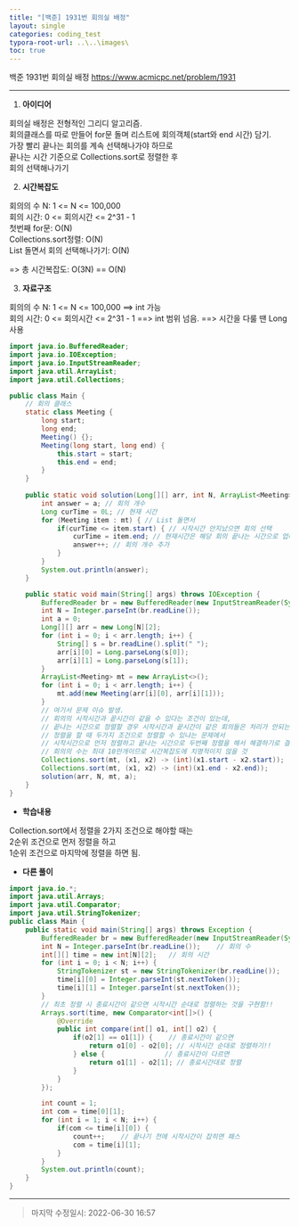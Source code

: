 ```yaml
---
title: "[백준] 1931번 회의실 배정"
layout: single
categories: coding_test
typora-root-url: ..\..\images\
toc: true
---
```


백준 1931번 회의실 배정
https://www.acmicpc.net/problem/1931

------



1. **아이디어**

회의실 배정은 전형적인 그리디 알고리즘.<br>회의클래스를 따로 만들어 for문 돌며 리스트에 회의객체(start와 end 시간) 담기.<br>가장 빨리 끝나는 회의를 계속 선택해나가야 하므로<br>끝나는 시간 기준으로 Collections.sort로 정렬한 후<br>회의 선택해나가기<br>

2. **시간복잡도**

회의의 수 N: 1 <= N <= 100,000<br>회의 시간: 0 <= 회의시간 <= 2^31 - 1<br>첫번째 for문: O(N)<br>Collections.sort정렬: O(N)<br>List 돌면서 회의 선택해나가기: O(N)

=> 총 시간복잡도: O(3N) == O(N)

3. **자료구조**

회의의 수 N: 1 <= N <= 100,000  ==>  int 가능<br>회의 시간: 0 <= 회의시간 <= 2^31 - 1 ==> int 범위 넘음. ==> 시간을 다룰 땐 Long 사용<br>

```java
import java.io.BufferedReader;
import java.io.IOException;
import java.io.InputStreamReader;
import java.util.ArrayList;
import java.util.Collections;

public class Main {
    // 회의 클래스
    static class Meeting {
        long start;
        long end;
        Meeting() {};
        Meeting(long start, long end) {
            this.start = start;
            this.end = end;
        }
    }
    
    public static void solution(Long[][] arr, int N, ArrayList<Meeting> mt, int a) {
        int answer = a; // 회의 개수
        Long curTime = 0L; // 현재 시간
        for (Meeting item : mt) { // List 돌면서
            if(curTime <= item.start) { // 시작시간 안지났으면 회의 선택
                curTime = item.end; // 현재시간은 해당 회의 끝나는 시간으로 업데이트
                answer++; // 회의 개수 추가
            }
        }
        System.out.println(answer);
    }

    public static void main(String[] args) throws IOException {
        BufferedReader br = new BufferedReader(new InputStreamReader(System.in));
        int N = Integer.parseInt(br.readLine());
        int a = 0;
        Long[][] arr = new Long[N][2];
        for (int i = 0; i < arr.length; i++) {
            String[] s = br.readLine().split(" ");
            arr[i][0] = Long.parseLong(s[0]);
            arr[i][1] = Long.parseLong(s[1]);
        }
        ArrayList<Meeting> mt = new ArrayList<>();
        for (int i = 0; i < arr.length; i++) {
            mt.add(new Meeting(arr[i][0], arr[i][1]));
        }
        // 여기서 문제 이슈 발생.
        // 회의의 시작시간과 끝시간이 같을 수 있다는 조건이 있는데,
        // 끝나는 시간으로 정렬할 경우 시작시간과 끝시간이 같은 회의들은 처리가 안되는 경우 발생
        // 정렬을 할 때 두가지 조건으로 정렬할 수 있냐는 문제에서
        // 시작시간으로 먼저 정렬하고 끝나는 시간으로 두번째 정렬을 해서 해결하기로 결정함
        // 회의의 수는 최대 10만개이므로 시간복잡도에 치명적이지 않을 것
        Collections.sort(mt, (x1, x2) -> (int)(x1.start - x2.start));
        Collections.sort(mt, (x1, x2) -> (int)(x1.end - x2.end));
        solution(arr, N, mt, a);
    }
}
```

- **학습내용**

Collection.sort에서 정렬을 2가지 조건으로 해야할 때는<br>2순위 조건으로 먼저 정렬을 하고<br>1순위 조건으로 마지막에 정렬을 하면 됨.



- **다른 풀이**

```java
import java.io.*;
import java.util.Arrays;
import java.util.Comparator;
import java.util.StringTokenizer;
public class Main {
    public static void main(String[] args) throws Exception {
        BufferedReader br = new BufferedReader(new InputStreamReader(System.in));
        int N = Integer.parseInt(br.readLine());	// 회의 수
        int[][] time = new int[N][2];	// 회의 시간
        for (int i = 0; i < N; i++) {
            StringTokenizer st = new StringTokenizer(br.readLine());
            time[i][0] = Integer.parseInt(st.nextToken());
            time[i][1] = Integer.parseInt(st.nextToken());
        }
        // 최초 정렬 시 종료시간이 같으면 시작시간 순대로 정렬하는 것을 구현함!!
        Arrays.sort(time, new Comparator<int[]>() {
            @Override
            public int compare(int[] o1, int[] o2) {
                if(o2[1] == o1[1]) {	// 종료시간이 같으면
                    return o1[0] - o2[0]; // 시작시간 순대로 정렬하기!!
                } else {               // 종료시간이 다르면
                    return o1[1] - o2[1]; // 종료시간대로 정렬
                }
            }
        });

        int count = 1;
        int com = time[0][1];
        for (int i = 1; i < N; i++) {
            if(com <= time[i][0]) {
                count++;	// 끝나기 전에 시작시간이 잡히면 패스
                com = time[i][1];
            }
        }
        System.out.println(count);
    }
}
```

------

> 마지막 수정일시: 2022-06-30 16:57